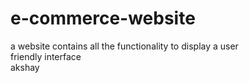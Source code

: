 # e-commerce-website
a website contains all the functionality to display a user <br> friendly interface <br> akshay
